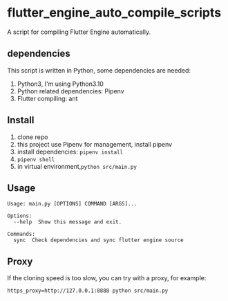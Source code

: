 # flutter_engine_auto_compile_scripts
A script for compiling Flutter Engine automatically.

## dependencies

This script is written in Python, some dependencies are needed:

1. Python3, I'm using Python3.10
2. Python related dependencies: Pipenv
3. Flutter compiling: ant

## Install

1. clone repo
2. this project use Pipenv for management, install pipenv
3. install dependencies: `pipenv install`
4. `pipenv shell`
5. in virtual environment,`python src/main.py`

## Usage

```
Usage: main.py [OPTIONS] COMMAND [ARGS]...

Options:
  --help  Show this message and exit.

Commands:
  sync  Check dependencies and sync flutter engine source
```

## Proxy

If the cloning speed is too slow, you can try with a proxy, for example:

```
https_proxy=http://127.0.0.1:8888 python src/main.py
```

